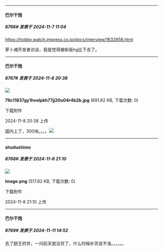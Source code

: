 ﻿
*****

####  巴尔干炮  
##### 8766#       发表于 2024-11-7 11:04

https://hobby.watch.impress.co.jp/docs/interview/1632856.html

萝卜魂开发者访谈，我是觉得被新版hg比下去了。


*****

####  巴尔干炮  
##### 8767#       发表于 2024-11-8 20:38

<img src="https://img.saraba1st.com/forum/202411/08/203820rmy3x9i7ac7f7fm7.jpg" referrerpolicy="no-referrer">

<strong>79c11837gy1hvelpkh77jj20u04r4b2b.jpg</strong> (691.82 KB, 下载次数: 0)

下载附件

2024-11-8 20:38 上传

国内上了，300块。。。。<img src="https://static.saraba1st.com/image/smiley/face2017/013.png" referrerpolicy="no-referrer">


*****

####  shudushimo  
##### 8768#       发表于 2024-11-8 21:10

<img src="https://img.saraba1st.com/forum/202411/08/211025bmyb7iinae64bmhb.png" referrerpolicy="no-referrer">

<strong>image.png</strong> (517.82 KB, 下载次数: 0)

下载附件

2024-11-8 21:10 上传


*****

####  巴尔干炮  
##### 8769#       发表于 2024-11-11 14:52

去了趟王府井，一问前天就没货了，什么时候补货说不准。。。。。。

